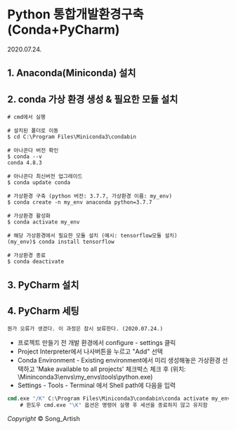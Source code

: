 # Python 통합개발환경구축 (Conda+PyCharm)

2020.07.24.

## 1. Anaconda(Miniconda) 설치



## 2. conda 가상 환경 생성 & 필요한 모듈 설치

```
# cmd에서 실행

# 설치된 폴더로 이동
$ cd C:\Program Files\Miniconda3\condabin

# 아나콘다 버전 확인
$ conda --v
conda 4.8.3

# 아나콘다 최신버전 업그레이드
$ conda update conda

# 가상환경 구축 (python 버전: 3.7.7, 가상환경 이름: my_env)
$ conda create -n my_env anaconda python=3.7.7

# 가상환경 활성화
$ conda activate my_env

# 해당 가상환경에서 필요한 모듈 설치 (예시: tensorflow모듈 설치)
(my_env)$ conda install tensorflow

# 가상환경 종료
$ conda deactivate
```



## 3. PyCharm 설치



## 4. PyCharm 세팅

```
뭔가 오류가 생겼다. 이 과정은 잠시 보류한다. (2020.07.24.)
```

- 프로젝트 만들기 전 개발 환경에서 configure - settings 클릭
- Project Interpreter에서 나사버튼을 누르고 "Add" 선택
- Conda Environment - Existing environment에서 미리 생성해놓은 가상환경 선택하고 'Make available to all projects' 체크박스 체크 후 (위치: \Mininconda3\envs\my_envs\tools\python.exe)
- Settings - Tools - Terminal 에서 Shell path에 다음을 입력

```cmd
cmd.exe "/K" C:\Program Files\Miniconda3\condabin\conda activate my_env
    # 윈도우 cmd.exe "\K" 옵션은 명령어 실행 후 세션을 종료하지 않고 유지함
```

*Copyright* © Song_Artish